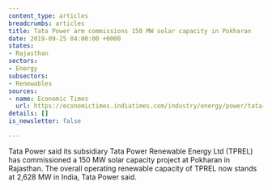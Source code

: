 ```yaml
---
content_type: articles
breadcrumbs: articles
title: Tata Power arm commissions 150 MW solar capacity in Pokharan
date: 2019-09-25 04:00:00 +0000
states:
- Rajasthan
sectors:
- Energy
subsectors:
- Renewables
sources:
- name: Economic Times
  url: https://economictimes.indiatimes.com/industry/energy/power/tata-power-arm-commissions-150-mw-solar-capacity-in-pokharan/articleshow/71150403.cms
details: []
is_newsletter: false

---
```

Tata Power said its subsidiary Tata Power Renewable Energy Ltd (TPREL) has commissioned a 150 MW solar capacity project at Pokharan in Rajasthan. The overall operating renewable capacity of TPREL now stands at 2,628 MW in India, Tata Power said.
